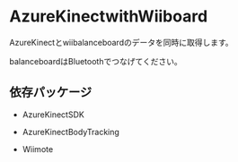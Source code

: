 # AzureKinectwithWiiboard

AzureKinectとwiibalanceboardのデータを同時に取得します。

balanceboardはBluetoothでつなげてください。
## 依存パッケージ

- AzureKinectSDK

- AzureKinectBodyTracking

- Wiimote

